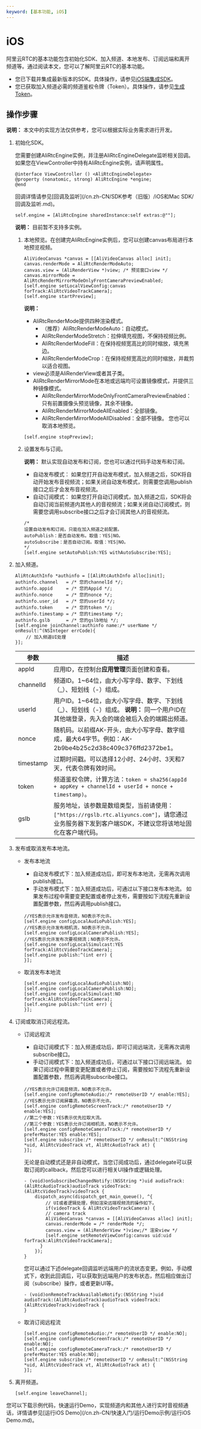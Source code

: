 ```yaml
---
keyword: [基本功能, iOS]
---
```


# iOS

阿里云RTC的基本功能包含初始化SDK、加入频道、本地发布、订阅远端和离开频道等。通过阅读本文，您可以了解阿里云RTC的基本功能。

-   您已下载并集成最新版本的SDK。具体操作，请参见[iOS端集成SDK](/cn.zh-CN/快速入门/集成客户端SDK/iOS.md)。
-   您已获取加入频道必需的频道鉴权令牌（Token）。具体操作，请参见[生成Token](/cn.zh-CN/基础功能/生成Token.md)。

## 操作步骤

**说明：** 本文中的实现方法仅供参考，您可以根据实际业务需求进行开发。

1.  初始化SDK。

    您需要创建AliRtcEngine实例，并注册AliRtcEngineDelegate监听相关回调。如果您在ViewController中持有AliRtcEngine实例，请声明属性。

    ```
    @interface ViewController () <AliRtcEngineDelegate>
    @property (nonatomic, strong) AliRtcEngine *engine;
    @end          
    ```

    回调详情请参见[回调及监听](/cn.zh-CN/SDK参考（旧版）/iOS和Mac SDK/回调及监听.md)。

    ```
    self.engine = [AliRtcEngine sharedInstance:self extras:@""];            
    ```

    **说明：** 目前暂不支持多实例。

    1.  本地预览。在创建完AliRtcEngine实例后，您可以创建canvas布局进行本地预览视频。

        ```
        AliVideoCanvas *canvas = [[AliVideoCanvas alloc] init];
        canvas.renderMode = AliRtcRenderModeAuto;
        canvas.view = (AliRenderView *)view; /* 预览窗口view */
        canvas.mirrorMode = AliRtcRenderMirrorModeOnlyFrontCameraPreviewEnabled;
        [self.engine setLocalViewConfig:canvas forTrack:AliRtcVideoTrackCamera];
        [self.engine startPreview];           
        ```

        **说明：**

        -   AliRtcRenderMode提供四种渲染模式。
            -   （推荐）AliRtcRenderModeAuto：自动模式。
            -   AliRtcRenderModeStretch：拉伸填充视图，不保持视频比例。
            -   AliRtcRenderModeFill：在保持视频宽高比的同时缩放，填充黑边。
            -   AliRtcRenderModeCrop：在保持视频宽高比的同时缩放，并裁剪以适合视图。
        -   view必须是AliRenderView或者其子类。
        -   AliRtcRenderMirrorMode在本地或远端均可设置镜像模式，并提供三种镜像模式。
            -   AliRtcRenderMirrorModeOnlyFrontCameraPreviewEnabled：只有前置摄像头预览镜像，其余不镜像。
            -   AliRtcRenderMirrorModeAllEnabled：全部镜像。
            -   AliRtcRenderMirrorModeAllDisabled：全部不镜像。
        您也可以取消本地预览。

        ```
        [self.engine stopPreview];           
        ```

    2.  设置发布与订阅。

        **说明：** 默认实现自动发布和订阅，您也可以通过代码手动发布和订阅。

        -   自动发布模式： 如果您打开自动发布模式，加入频道之后，SDK将自动开始发布音视频流；如果关闭自动发布模式，则需要您调用publish接口之后才会发布音视频流。
        -   自动订阅模式： 如果您打开自动订阅模式，加入频道之后，SDK将会自动订阅当前频道内其他人的音视频流；如果关闭自动订阅模式，则需要您调用subscribe接口之后才会订阅其他人的音视频流。
        ```
        /*
        设置自动发布和订阅，只能在加入频道之前配置。
        autoPublish：是否自动发布。取值：YES|NO。
        autoSubscribe：是否自动订阅。取值：YES|NO。
        */ 
        [self.engine setAutoPublish:YES withAutoSubscribe:YES];          
        ```

2.  加入频道。

    ```
    AliRtcAuthInfo *authinfo = [[AliRtcAuthInfo alloc]init];
    authinfo.channel   = /* 您的channelId */;
    authinfo.appid     = /* 您的Appid */;
    authinfo.nonce     = /* 您的nonce */;
    authinfo.user_id   = /* 您的userId */;
    authinfo.token     = /* 您的token */;
    authinfo.timestamp = /* 您的timestamp */;
    authinfo.gslb      = /* 您的gslb地址 */;
    [self.engine joinChannel:authinfo name:/* userName */ onResult:^(NSInteger errCode){
        // 加入频道UI处理
    }]; 
    ```

    |参数|描述|
    |--|--|
    |appId|应用ID，在控制台**应用管理**页面创建和查看。|
    |channelId|频道ID。1~64位，由大小写字母、数字、下划线（\_）、短划线（-）组成。|
    |userId|用户ID。1~64位，由大小写字母、数字、下划线（\_）、短划线（-）组成。 **说明：** 同一个用户ID在其他端登录，先入会的端会被后入会的端踢出频道。 |
    |nonce|随机码。以前缀AK-开头，由大小写字母、数字组成，最大64字节。例如：AK-2b9be4b25c2d38c409c376ffd2372be1。|
    |timestamp|过期时间戳。可以选择12小时、24小时、3天和7天，代表令牌有效时间。|
    |token|频道鉴权令牌，计算方法：`token = sha256(appId + appKey + channelId + userId + nonce + timestamp)`。|
    |gslb|服务地址，该参数是数组类型，当前请使用：`["https://rgslb.rtc.aliyuncs.com"]`，请您通过业务服务器下发到客户端SDK，不建议您将该地址固化在客户端代码。|

3.  发布或取消发布本地流。

    -   发布本地流

        -   自动发布模式下：加入频道成功后，即可发布本地流，无需再次调用publish接口。
        -   手动发布模式下：加入频道成功后，可通过以下接口发布本地流。
        如果发布过程中需要变更配置或者停止发布，需要按如下流程先重新设置配置参数，然后再调用publish接口。

        ```
        //YES表示允许发布音频流，NO表示不允许。
        [self.engine configLocalAudioPublish:YES];
        //YES表示允许发布相机流，NO表示不允许。
        [self.engine configLocalCameraPublish:YES];
        //YES表示允许发布次要视频流；NO表示不允许。
        [self.engine configLocalSimulcast:YES forTrack:AliRtcVideoTrackCamera];
        [self.engine publish:^(int err) {
        }];           
        ```

    -   取消发布本地流

        ```
        [self.engine configLocalAudioPublish:NO];
        [self.engine configLocalCameraPublish:NO];
        [self.engine configLocalSimulcast:NO forTrack:AliRtcVideoTrackCamera];
        [self.engine publish:^(int err) {
        }];          
        ```

4.  订阅或取消订阅远程流。

    -   订阅远程流

        -   自动订阅模式下：加入频道成功后，即可订阅远端流，无需再次调用subscribe接口。
        -   手动订阅模式下：加入频道成功后，可通过以下接口订阅远端流。
        如果订阅过程中需要变更配置或者停止订阅，需要按如下流程先重新设置配置参数，然后再调用subscribe接口。

        ```
        //YES表示允许订阅音频流，NO表示不允许。
        [self.engine configRemoteAudio:/* remoteUserID */ enable:YES];
        //YES表示允许订阅屏幕流，NO表示不允许。
        [self.engine configRemoteScreenTrack:/* remoteUserID */ enable:YES];
        //第二个参数：YES表示优先拉取大流。
        //第三个参数：YES表示允许订阅相机流，NO表示不允许。
        [self.engine configRemoteCameraTrack:/* remoteUserID */ preferMaster:YES enable:YES];
        [self.engine subscribe:/* remoteUserID */ onResult:^(NSString *uid, AliRtcVideoTrack vt, AliRtcAudioTrack at) {
        }];          
        ```

        无论是自动模式还是非自动模式，当您订阅成功后，通过delegate可以获取订阅的callback，然后您可以进行相关UI操作或逻辑处理。

        ```
        - (void)onSubscribeChangedNotify:(NSString *)uid audioTrack:(AliRtcAudioTrack)audioTrack videoTrack:(AliRtcVideoTrack)videoTrack {
            dispatch_async(dispatch_get_main_queue(), ^{
                // UI或者逻辑处理，例如渲染远端视频流的操作如下。
                if(videoTrack & AliRtcVideoTrackCamera) {
                // camera track
                AliVideoCanvas *canvas = [[AliVideoCanvas alloc] init];
                canvas.renderMode = /* renderMode */;
                canvas.view = (AliRenderView *)view;/* 渲染view */
                [self.engine setRemoteViewConfig:canvas uid:uid forTrack:AliRtcVideoTrackCamera];
              }
            });
        }           
        ```

        您可以通过下述delegate回调监听远端用户的流状态变更。例如，手动模式下，收到此回调后，可以获取到远端用户的发布状态，然后相应做出订阅（subscribe）操作，或者更新UI等。

        ```
        - (void)onRemoteTrackAvailableNotify:(NSString *)uid audioTrack:(AliRtcAudioTrack)audioTrack videoTrack:(AliRtcVideoTrack)videoTrack {
        }           
        ```

    -   取消订阅远程流

        ```
        [self.engine configRemoteAudio:/* remoteUserID */ enable:NO];
        [self.engine configRemoteScreenTrack:/* remoteUserID */ enable:NO];
        [self.engine configRemoteCameraTrack:/* remoteUserID */ preferMaster:YES enable:NO];
        [self.engine subscribe:/* remoteUserID */ onResult:^(NSString *uid, AliRtcVideoTrack vt, AliRtcAudioTrack at) {
        }];            
        ```

5.  离开频道。

    ```
    [self.engine leaveChannel];           
    ```


您可以下载示例代码，快速运行Demo，实现频道内和其他人进行实时音视频通话，详情请参见[运行iOS Demo](/cn.zh-CN/快速入门/运行Demo示例/运行iOS Demo.md)。

